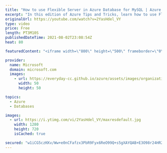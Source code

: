 ```yaml
---
title: "How to use Flexible Server in Azure Database for MySQL | Azure Tips and Tricks"
excerpt: "In this edition of Azure Tips and Tricks, learn how to use Flexible Server in Azure Database for MySQL.      For more tips and tricks, visit: https://aka.ms/azuretipsandtricks   Get started with 12 months of free services and $200 USD in credit. Create your free account today with Microsoft Azure: https://aka.ms/att/free"
originalUrl: https://youtube.com/watch?v=2YasHdel_VY
type: video
price: Free
length: PT3M10S
publishedDateTime: 2021-08-02T23:08:54Z
heat: 80

featuredContent: "<iframe width=\"800\" height=\"500\" frameborder=\"0\" src=\"https://www.youtube.com/embed/2YasHdel_VY\" allow=\"accelerometer; autoplay; encrypted-media; gyroscope; picture-in-picture\" allowfullscreen></iframe>"

provider:
  name: Microsoft
  domain: microsoft.com
  images:
    - url: https://everyday-cc.github.io/azure/assets/images/organizations/microsoft.com-50x50.jpg
      width: 50
      height: 50

topics:
  - Azure
  - Databases

images:
  - url: https://i.ytimg.com/vi/2YasHdel_VY/maxresdefault.jpg
    width: 1280
    height: 720
    isCached: true

secured: "w1iCG5czKKv/Ww+e0nCFafzx3PbR9Fyx6ReO99Q+s5gXAYQAB+E3O98r24HR2U5KFyrw/z/4KWUmz43ucD+5PA2Hr0ME/Y8rL0Ekj//wCrHV4atlHGSoNphT91JS+0AAuaQsZfltolL1fLkxMgn9n6qfdsA2WveaIJZkH1Ml+XZ7oMSstWeWHPSmCyukCCmMnG1GHgNA4xFi9+cvnHAKIl1kGWn6Qo1OF23yDIRz8PYJ8OyLb/oIpA98MPk/hQgq7Sb2MJ1LcT1/piER9ivw9RJhF1lsvGgBzdLiA5wPHyWjO5VIRtdvml2C5d5MwnmYM0CY1GeCB8ErKLgF7LRdXN6bOIIYmkkK5JO65j5lBJiSuQNXZytLx3vhu+kXE9Y0HKaiIIZ8n6tZRw6ifkMQGKh5Sp4jvMHZ9ePwYFFcwP4=;QljcF8kesGkZC/sasBHHZg=="
---
```


